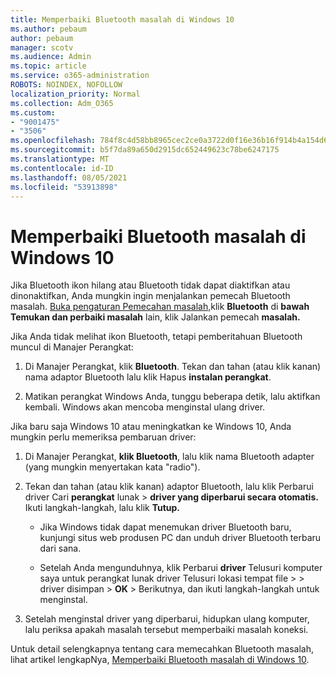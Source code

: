 ```yaml
---
title: Memperbaiki Bluetooth masalah di Windows 10
ms.author: pebaum
author: pebaum
manager: scotv
ms.audience: Admin
ms.topic: article
ms.service: o365-administration
ROBOTS: NOINDEX, NOFOLLOW
localization_priority: Normal
ms.collection: Adm_O365
ms.custom:
- "9001475"
- "3506"
ms.openlocfilehash: 784f8c4d58bb8965cec2ce0a3722d0f16e36b16f914b4a154d6f6da58af9dc28
ms.sourcegitcommit: b5f7da89a650d2915dc652449623c78be6247175
ms.translationtype: MT
ms.contentlocale: id-ID
ms.lasthandoff: 08/05/2021
ms.locfileid: "53913898"
---
```

# <a name="fix-bluetooth-problems-in-windows-10"></a>Memperbaiki Bluetooth masalah di Windows 10

Jika Bluetooth ikon hilang atau Bluetooth tidak dapat diaktifkan atau dinonaktifkan, Anda mungkin ingin menjalankan pemecah Bluetooth masalah. [Buka pengaturan Pemecahan masalah,](ms-settings:troubleshoot)klik **Bluetooth** di **bawah Temukan dan perbaiki masalah** lain, klik Jalankan pemecah **masalah.**

Jika Anda tidak melihat ikon Bluetooth, tetapi pemberitahuan Bluetooth muncul di Manajer Perangkat:

1. Di Manajer Perangkat, klik **Bluetooth**. Tekan dan tahan (atau klik kanan) nama adaptor Bluetooth lalu klik Hapus **instalan perangkat**.

2. Matikan perangkat Windows Anda, tunggu beberapa detik, lalu aktifkan kembali. Windows akan mencoba menginstal ulang driver.

Jika baru saja Windows 10 atau meningkatkan ke Windows 10, Anda mungkin perlu memeriksa pembaruan driver:

1. Di Manajer Perangkat, **klik Bluetooth**, lalu klik nama Bluetooth adapter (yang mungkin menyertakan kata "radio").

2. Tekan dan tahan (atau klik kanan) adaptor Bluetooth, lalu klik Perbarui driver Cari **perangkat** lunak  >  **driver yang diperbarui secara otomatis.** Ikuti langkah-langkah, lalu klik **Tutup.**

      - Jika Windows tidak dapat menemukan driver Bluetooth baru, kunjungi situs web produsen PC dan unduh driver Bluetooth terbaru dari sana.

    - Setelah Anda mengunduhnya, klik Perbarui **driver** Telusuri komputer saya untuk perangkat lunak driver Telusuri lokasi tempat file  >    >   driver disimpan > **OK**  >  Berikutnya, dan ikuti langkah-langkah untuk menginstal.

3. Setelah menginstal driver yang diperbarui, hidupkan ulang komputer, lalu periksa apakah masalah tersebut memperbaiki masalah koneksi.

Untuk detail selengkapnya tentang cara memecahkan Bluetooth masalah, lihat artikel lengkapNya, [Memperbaiki Bluetooth masalah di Windows 10](https://support.microsoft.com/help/14169/windows-10-fix-bluetooth-problems).
